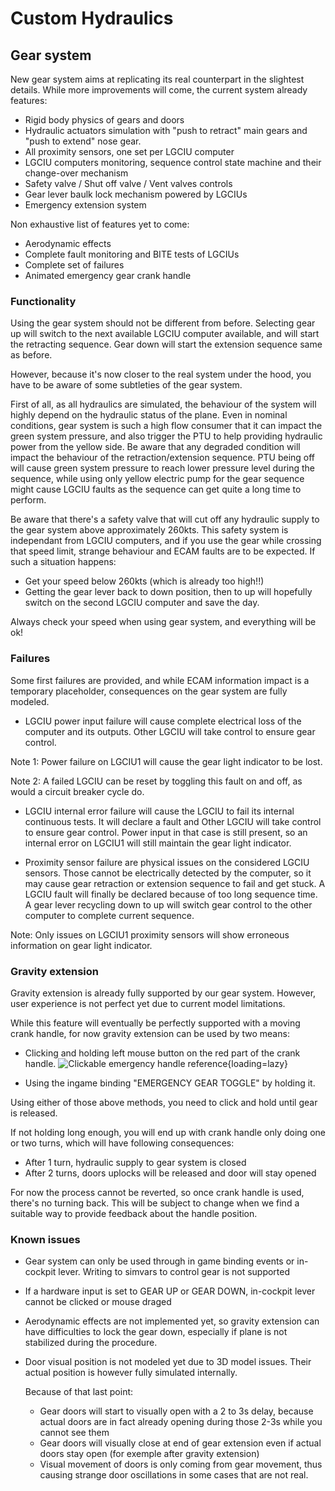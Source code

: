 # Custom Hydraulics

## Gear system
New gear system aims at replicating its real counterpart in the slightest details. While more improvements will come, the current system already features:

- Rigid body physics of gears and doors
- Hydraulic actuators simulation with "push to retract" main gears and "push to extend" nose gear. 
- All proximity sensors, one set per LGCIU computer
- LGCIU computers monitoring, sequence control state machine and their change-over mechanism
- Safety valve / Shut off valve / Vent valves controls
- Gear lever baulk lock mechanism powered by LGCIUs
- Emergency extension system

Non exhaustive list of features yet to come:

- Aerodynamic effects
- Complete fault monitoring and BITE tests of LGCIUs
- Complete set of failures
- Animated emergency gear crank handle

### Functionality
Using the gear system should not be different from before. Selecting gear up will switch to the next available LGCIU computer available, and will start the retracting sequence. Gear down will start the extension sequence same as before.

However, because it's now closer to the real system under the hood, you have to be aware of some subtleties of the gear system.

First of all, as all hydraulics are simulated, the behaviour of the system will highly depend on the hydraulic status of the plane. Even in nominal conditions, gear system is such a high flow consumer that it can impact the green system pressure, and also trigger the PTU to help providing hydraulic power from the yellow side. Be aware that any degraded condition will impact the behaviour of the retraction/extension sequence. PTU being off will cause green system pressure to reach lower pressure level during the sequence, while using only yellow electric pump for the gear sequence might cause LGCIU faults as the sequence can get quite a long time to perform.

Be aware that there's a safety valve that will cut off any hydraulic supply to the gear system above approximately 260kts. This safety system is independant from LGCIU computers, and if you use the gear while crossing that speed limit, strange behaviour and ECAM faults are to be expected. 
If such a situation happens:

- Get your speed below 260kts (which is already too high!!)
- Getting the gear lever back to down position, then to up will hopefully switch on the second LGCIU computer and save the day.

Always check your speed when using gear system, and everything will be ok!
  

### Failures
Some first failures are provided, and while ECAM information impact is a temporary placeholder, consequences on the gear system are fully modeled.

- LGCIU power input failure will cause complete electrical loss of the computer and its outputs. Other LGCIU will take control to ensure gear control. 

Note 1: Power failure on LGCIU1 will cause the gear light indicator to be lost.

Note 2: A failed LGCIU can be reset by toggling this fault on and off, as would a circuit breaker cycle do.

- LGCIU internal error failure will cause the LGCIU to fail its internal continuous tests. It will declare a fault and Other LGCIU will take control to ensure gear control. Power input in that case is still present, so an internal error on LGCIU1 will still maintain the gear light indicator.

- Proximity sensor failure are physical issues on the considered LGCIU sensors. Those cannot be electrically detected by the computer, so it may cause gear retraction or extension sequence to fail and get stuck. A LGCIU fault will finally be declared because of too long sequence time. A gear lever recycling down to up will switch gear control to the other computer to complete current sequence.

Note: Only issues on LGCIU1 proximity sensors will show erroneous information on gear light indicator.


### Gravity extension
Gravity extension is already fully supported by our gear system. However, user experience is not perfect yet due to current model limitations.

While this feature will eventually be perfectly supported with a moving crank handle, for now gravity extension can be used by two means:

- Clicking and holding left mouse button on the red part of the crank handle.
![Clickable emergency handle reference](../assets/custom-hydraulics/gear/emergency_input.png "Clickable emergency handle reference"){loading=lazy}
    
- Using the ingame binding "EMERGENCY GEAR TOGGLE" by holding it.
  
Using either of those above methods, you need to click and hold until gear is released. 

If not holding long enough, you will end up with crank handle only doing one or two turns, which will have following consequences:

- After 1 turn, hydraulic supply to gear system is closed
- After 2 turns, doors uplocks will be released and door will stay opened

For now the process cannot be reverted, so once crank handle is used, there's no turning back. This will be subject to change when we find a suitable way to provide feedback about the handle position.

### Known issues
- Gear system can only be used through in game binding events or in-cockpit lever. Writing to simvars to control gear is not supported
- If a hardware input is set to GEAR UP or GEAR DOWN, in-cockpit lever cannot be clicked or mouse draged
- Aerodynamic effects are not implemented yet, so gravity extension can have difficulties to lock the gear down, especially if plane is not stabilized during the procedure.

- Door visual position is not modeled yet due to 3D model issues. Their actual position is however fully simulated internally.


  Because of that last point:
  
   - Gear doors will start to visually open with a 2 to 3s delay, because actual doors are in fact already opening during those 2-3s while you cannot see them
   - Gear doors will visually close at end of gear extension even if actual doors stay open (for exemple after gravity extension)
   - Visual movement of doors is only coming from gear movement, thus causing strange door oscillations in some cases that are not real.

